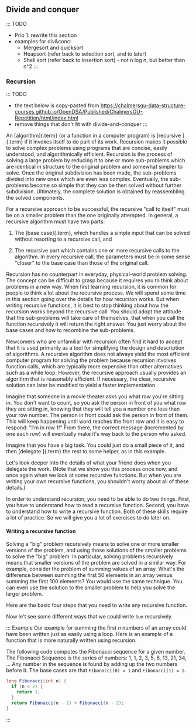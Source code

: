 
## Divide and conquer

::: TODO
- Prio 1: rewrite this section
- examples for div&conc:
    - Mergesort and quicksort
    - Heapsort (refer back to selection sort, and to later)
    - Shell sort (refer back to insertion sort) - not n log n, but better than n^2
:::


### Recursion

::: TODO
- the text below is copy-pasted from
<https://chalmersgu-data-structure-courses.github.io/OpenDSA/Published/ChalmersGU-Repetition/html/index.html>
- remove things that don't fit with divide-and-conquer
:::

An [algorithm]{.term} (or a function in a computer program) is
[recursive <recursion>]{.term} if it invokes itself to do part of its
work.
Recursion makes it possible to solve complex problems using programs
that are concise, easily understood, and algorithmically efficient.
Recursion is the process of solving a large problem by reducing it to
one or more sub-problems which are identical in structure to the
original problem and somewhat simpler to solve.
Once the original subdivision has been made, the sub-problems
divided into new ones which are even less complex.
Eventually, the sub-problems become so simple that they can be then
solved without further subdivision.
Ultimately, the complete solution is obtained by reassembling the
solved components.

For a recursive approach to be successful, the recursive
"call to itself" must be on a smaller problem than the one originally
attempted.
In general, a recursive algorithm must have two parts:

1. The [base case]{.term}, which handles a simple input that can be
   solved without resorting to a recursive call, and

2. The recursive part which contains one or more recursive calls to the
   algorithm.
   In every recursive call, the parameters must be in some sense "closer"
   to the base case than those of the original call.

Recursion has no counterpart in everyday, physical-world problem solving.
The concept can be difficult to grasp because it requires you to think
about problems in a new way.
When first learning recursion, it is common for people to think a lot
about the recursive process.
We will spend some time in this section going over the details for
how recursion works.
But when writing recursive functions, it is best to
stop thinking about how the recursion works beyond the recursive
call.
You should adopt the attitude that the sub-problems will take care of
themselves, that when you call the function recursively it will return
the right answer.
You just worry about the base cases and how to recombine the
sub-problems.

Newcomers who are unfamiliar with recursion often find it hard to
accept that it is used primarily as a tool for simplifying the design
and description of algorithms.
A recursive algorithm does not always yield the most efficient
computer program for solving the problem because recursion
involves function calls, which are typically more expensive than other
alternatives such as a while loop.
However, the recursive approach usually provides an algorithm that is
reasonably efficient.
If necessary, the clear, recursive solution can later be modified to
yield a faster implementation.

Imagine that someone in a movie theater asks you what row you're
sitting in.
You don't want to count, so you ask the person in front of you what
row they are sitting in, knowing that they will tell you a number one
less than your row number.
The person in front could ask the person in front of them.
This will keep happening until word reaches the front row and it
is easy to respond: "I'm in row 1!"
From there, the correct message (incremented by one each row)
will eventually make it's way back to the person who asked.

Imagine that you have a big task.
You could just do a small piece of it,
and then [delegate <delegation mental model for recursion>]{.term}
the rest to some helper, as in this example.

<!--
.. inlineav:: recurIntroDelegateCON ss
   :long_name: Recursion Introduction Slideshow 1
   :links: AV/RecurTutor/recurIntroCON.css
   :scripts: AV/RecurTutor/recurIntroDelegateCON.js
   :output: show
 -->

Let's look deeper into the details of what your friend does when
you delegate the work.
(Note that we show  you this process once now,
and once again when we look at some recursive functions.
But when you are writing your own recursive functions,
you shouldn't worry about all of these details.)

<!--
.. inlineav:: recurIntroDetailsCON ss
   :long_name: Recursion Introduction Slideshow 2
   :links: AV/RecurTutor/recurIntroCON.css
   :scripts: AV/RecurTutor/recurIntroDetailsCON.js
   :output: show
 -->

In order to understand recursion, you need to be able to do two
things.
First, you have to understand how to read a recursive function.
Second, you have to understand how to write a recursive function.
Both of these skills require a lot of practice.
So we will give you a lot of exercises to do later on.


#### Writing a recursive function

Solving a "big" problem recursively means to solve one or more smaller
versions of the problem, and using those solutions of the smaller
problems to solve the "big" problem.
In particular, solving problems recursively means that
smaller versions of the problem are solved in a similar way.
For example, consider the problem of summing values of an array.
What's the difference between summing the first 50 elements in an
array versus summing the first 100 elements?
You would use the same technique.
You can even use the solution to the smaller problem to help you solve
the larger problem.

Here are the basic four steps that you need to write any recursive function.

<!--
.. inlineav:: recurWriteStepsCON ss
   :long_name: Recursion Code Writing Slideshow 1
   :links: AV/RecurTutor/recurWriteCON.css
   :scripts: AV/RecurTutor/recurWriteStepsCON.js
   :output: show
 -->

Now le't see some different ways that we could write `Sum` recursively.

<!--
.. inlineav:: recurWriteSumCON ss
   :long_name: Recursion Code Writing Slideshow 2
   :links: AV/RecurTutor/recurWriteCON.css
   :scripts: AV/RecurTutor/recurWriteSumCON.js
   :output: show
 -->

::: Example
Our example for summing the first $n$ numbers of an array
could have been written just as easily using a loop.
Here is an example of a function that is more naturally written
using recursion.

The following code computes the Fibonacci sequence for a given number.
The Fibonacci Sequence is the series of numbers: 1, 1, 2, 3, 5, 8,
13, 21, 34, ...
Any number in the sequence is found by adding up the two numbers
before it.
The base cases are that `Fibonacci(0) = 1` and
`Fibonacci(1) = 1`.

```java
long Fibonacci(int n) {
  if (n < 2) {
    return 1;
  }
  return Fibonacci(n - 1) + Fibonacci(n - 2);
}
```
:::
